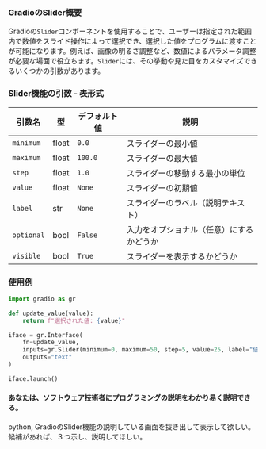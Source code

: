 ### GradioのSlider概要

Gradioの`Slider`コンポーネントを使用することで、ユーザーは指定された範囲内で数値をスライド操作によって選択でき、選択した値をプログラムに渡すことが可能になります。例えば、画像の明るさ調整など、数値によるパラメータ調整が必要な場面で役立ちます。`Slider`には、その挙動や見た目をカスタマイズできるいくつかの引数があります。

### Slider機能の引数 - 表形式

| 引数名       | 型    | デフォルト値 | 説明                               |
|--------------|-------|------------|-----------------------------------|
| `minimum`    | float | `0.0`      | スライダーの最小値                 |
| `maximum`    | float | `100.0`    | スライダーの最大値                 |
| `step`       | float | `1.0`      | スライダーの移動する最小の単位     |
| `value`      | float | `None`     | スライダーの初期値                 |
| `label`      | str   | `None`     | スライダーのラベル（説明テキスト） |
| `optional`   | bool  | `False`    | 入力をオプショナル（任意）にするかどうか |
| `visible`    | bool  | `True`     | スライダーを表示するかどうか       |

### 使用例

```python
import gradio as gr

def update_value(value):
    return f"選択された値: {value}"

iface = gr.Interface(
    fn=update_value,
    inputs=gr.Slider(minimum=0, maximum=50, step=5, value=25, label="値を選択"),
    outputs="text"
)

iface.launch()
```

#### あなたは、ソフトウェア技術者にプログラミングの説明をわかり易く説明できる。
python, GradioのSlider機能の説明している画面を抜き出して表示して欲しい。
候補があれば、３つ示し、説明してほしい。